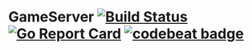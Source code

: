 # GameServer [![Build Status](https://travis-ci.org/CircleYu/GameServer.svg?branch=master)](https://travis-ci.org/CircleYu/GameServer) [![Go Report Card](https://goreportcard.com/badge/github.com/circleyu/GameServer)](https://goreportcard.com/report/github.com/circleyu/GameServer) [![codebeat badge](https://codebeat.co/badges/e1a4c983-7257-45e4-9d93-5781714e8382)](https://codebeat.co/projects/github-com-circleyu-gameserver-master)
